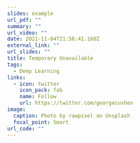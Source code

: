 ```yaml
---
slides: example
url_pdf: ""
summary: ""
url_video: ""
date: 2021-11-04T21:56:41.168Z
external_link: ""
url_slides: ""
title: Temporary Unavailable
tags:
  - Deep Learning
links:
  - icon: twitter
    icon_pack: fab
    name: Follow
    url: https://twitter.com/georgecushen
image:
  caption: Photo by rawpixel on Unsplash
  focal_point: Smart
url_code: ""
---
```

